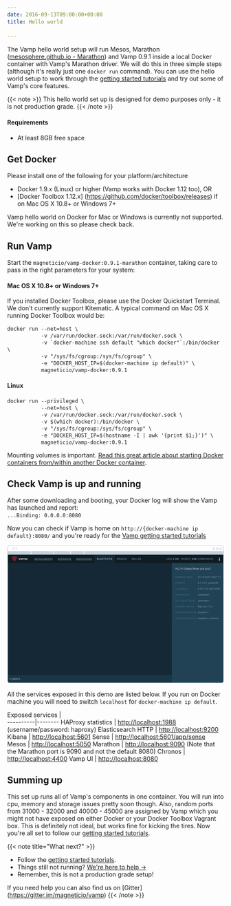 ```yaml
---
date: 2016-09-13T09:00:00+00:00
title: Hello world

---
```


The Vamp hello world setup will run Mesos, Marathon ([mesosphere.github.io - Marathon](https://mesosphere.github.io/marathon/)) and Vamp 0.9.1 inside a local Docker container with Vamp's Marathon driver.  We will do this in three simple steps (although it's really just one `docker run` command). You can use the hello world setup to work through the [getting started tutorials](/documentation/tutorials) and try out some of Vamp's core features.

{{< note >}}
This hello world set up is designed for demo purposes only - it is not production grade.
{{< /note >}}

#### Requirements
* At least 8GB free space

## Get Docker

Please install one of the following for your platform/architecture

- Docker 1.9.x (Linux) or higher (Vamp works with Docker 1.12 too), OR
- [Docker Toolbox 1.12.x] (https://github.com/docker/toolbox/releases) if on Mac OS X 10.8+ or Windows 7+ 

Vamp hello world on Docker for Mac or Windows is currently not supported. We're working on this so please check back. 

## Run Vamp

Start the `magneticio/vamp-docker:0.9.1-marathon` container, taking care to pass in the right parameters for your system: 

#### Mac OS X 10.8+ or Windows 7+

If you installed Docker Toolbox, please use the Docker Quickstart Terminal. We don't currently support Kitematic. A typical command on Mac OS X running Docker Toolbox would be:
```
docker run --net=host \
           -v /var/run/docker.sock:/var/run/docker.sock \
           -v `docker-machine ssh default "which docker"`:/bin/docker \
           -v "/sys/fs/cgroup:/sys/fs/cgroup" \
           -e "DOCKER_HOST_IP=$(docker-machine ip default)" \
           magneticio/vamp-docker:0.9.1
```

#### Linux

```
docker run --privileged \
           --net=host \
           -v /var/run/docker.sock:/var/run/docker.sock \
           -v $(which docker):/bin/docker \
           -v "/sys/fs/cgroup:/sys/fs/cgroup" \
           -e "DOCKER_HOST_IP=$(hostname -I | awk '{print $1;}')" \
           magneticio/vamp-docker:0.9.1
```

Mounting volumes is important. [Read this great article about starting Docker containers from/within another Docker container](https://jpetazzo.github.io/2015/09/03/do-not-use-docker-in-docker-for-ci/).

## Check Vamp is up and running

After some downloading and booting, your Docker log will show the Vamp has launched and report:  
`...Binding: 0.0.0.0:8080`

Now you can check if Vamp is home on `http://{docker-machine ip default}:8080/` and you're ready for the [Vamp getting started tutorials](/documentation/tutorials/)

![](/images/screens/v091/quicksetup-marathon-infopanel.jpg)
  
All the services exposed in this demo are listed below. If you run on Docker machine you will need to switch `localhost` for `docker-machine ip default`.


Exposed services |  
----------|--------
HAProxy statistics        |       [http://localhost:1988](http://localhost:1988) (username/password: haproxy)
Elasticsearch HTTP        |      [http://localhost:9200](http://localhost:9200)
Kibana        |       [http://localhost:5601](http://localhost:5601)
Sense        |      [http://localhost:5601/app/sense](http://localhost:5601/app/sense)
Mesos        |       [http://localhost:5050](http://localhost:5050)
Marathon       |      [http://localhost:9090](http://localhost:9090) (Note that the Marathon port is 9090 and not the default 8080)
Chronos        |       [http://localhost:4400](http://localhost:4400)
Vamp UI       |      [http://localhost:8080](http://localhost:8080)


## Summing up

This set up runs all of Vamp's components in one container. You will run into cpu, memory and storage issues pretty soon though. Also, random ports from 31000 - 32000 and 40000 - 45000 are assigned by Vamp which you might not have exposed on either Docker or your Docker Toolbox Vagrant box.  This is definitely not ideal, but works fine for kicking the tires.
Now you're all set to follow our [getting started tutorials](/documentation/tutorials/).

{{< note title="What next?" >}}
* Follow the [getting started tutorials](/documentation/tutorials/).
* Things still not running? [We're here to help →](https://github.com/magneticio/vamp/issues)
* Remember, this is not a production grade setup!

If you need help you can also find us on [Gitter] (https://gitter.im/magneticio/vamp)
{{< /note >}}